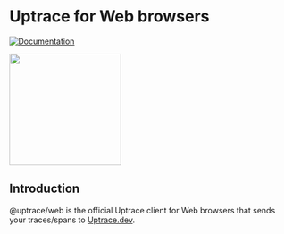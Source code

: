 # Uptrace for Web browsers

[![Documentation](https://img.shields.io/badge/docs-uptrace-brightgreen)](https://docs.uptrace.dev/javascript/)

<a href="https://docs.uptrace.dev/javascript/">
  <img src="https://docs.uptrace.dev/devicons/javascript-original.svg" height="200px" />
</a>

## Introduction

@uptrace/web is the official Uptrace client for Web browsers that sends your traces/spans to
[Uptrace.dev](https://uptrace.dev).
